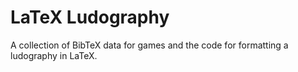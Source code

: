 # LaTeX Ludography
A collection of BibTeX data for games and the code for formatting a ludography in LaTeX.
